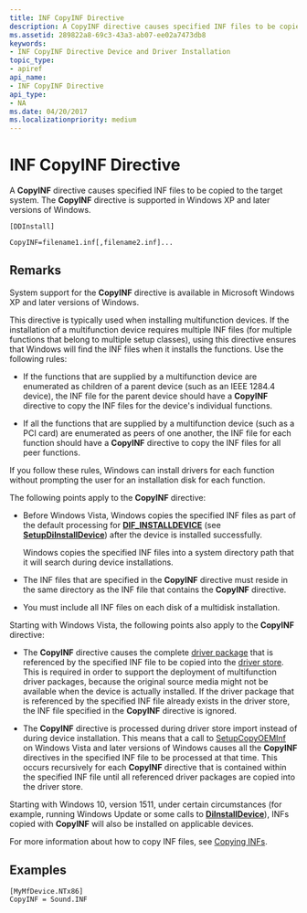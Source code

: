 ```yaml
---
title: INF CopyINF Directive
description: A CopyINF directive causes specified INF files to be copied to the target system. The CopyINF directive is supported in Windows XP and later versions of Windows.
ms.assetid: 289822a8-69c3-43a3-ab07-ee02a7473db8
keywords:
- INF CopyINF Directive Device and Driver Installation
topic_type:
- apiref
api_name:
- INF CopyINF Directive
api_type:
- NA
ms.date: 04/20/2017
ms.localizationpriority: medium
---
```


# INF CopyINF Directive


A **CopyINF** directive causes specified INF files to be copied to the target system. The **CopyINF** directive is supported in Windows XP and later versions of Windows.

```inf
[DDInstall]
  
CopyINF=filename1.inf[,filename2.inf]...
```

Remarks
-------

System support for the **CopyINF** directive is available in Microsoft Windows XP and later versions of Windows.

This directive is typically used when installing multifunction devices. If the installation of a multifunction device requires multiple INF files (for multiple functions that belong to multiple setup classes), using this directive ensures that Windows will find the INF files when it installs the functions. Use the following rules:

-   If the functions that are supplied by a multifunction device are enumerated as children of a parent device (such as an IEEE 1284.4 device), the INF file for the parent device should have a **CopyINF** directive to copy the INF files for the device's individual functions.

-   If all the functions that are supplied by a multifunction device (such as a PCI card) are enumerated as peers of one another, the INF file for each function should have a **CopyINF** directive to copy the INF files for all peer functions.

If you follow these rules, Windows can install drivers for each function without prompting the user for an installation disk for each function.

The following points apply to the **CopyINF** directive:

-   Before Windows Vista, Windows copies the specified INF files as part of the default processing for [**DIF_INSTALLDEVICE**](https://docs.microsoft.com/windows-hardware/drivers/install/dif-installdevice) (see [**SetupDiInstallDevice**](https://docs.microsoft.com/windows/desktop/api/setupapi/nf-setupapi-setupdiinstalldevice)) after the device is installed successfully.

    Windows copies the specified INF files into a system directory path that it will search during device installations.

-   The INF files that are specified in the **CopyINF** directive must reside in the same directory as the INF file that contains the **CopyINF** directive.
-   You must include all INF files on each disk of a multidisk installation.

Starting with Windows Vista, the following points also apply to the **CopyINF** directive:

-   The **CopyINF** directive causes the complete [driver package](driver-packages.md) that is referenced by the specified INF file to be copied into the [driver store](driver-store.md). This is required in order to support the deployment of multifunction driver packages, because the original source media might not be available when the device is actually installed. If the driver package that is referenced by the specified INF file already exists in the driver store, the INF file specified in the **CopyINF** directive is ignored.

-   The **CopyINF** directive is processed during driver store import instead of during device installation. This means that a call to [SetupCopyOEMInf](https://go.microsoft.com/fwlink/p/?linkid=194252) on Windows Vista and later versions of Windows causes all the **CopyINF** directives in the specified INF file to be processed at that time. This occurs recursively for each **CopyINF** directive that is contained within the specified INF file until all referenced driver packages are copied into the driver store.

Starting with Windows 10, version 1511, under certain circumstances (for example, running Windows Update or some calls to [**DiInstallDevice**](https://docs.microsoft.com/windows/desktop/api/newdev/nf-newdev-diinstalldevice)), INFs copied with **CopyINF** will also be installed on applicable devices.

For more information about how to copy INF files, see [Copying INFs](copying-inf-files.md).

Examples
--------

```inf
[MyMfDevice.NTx86]
CopyINF = Sound.INF
```

 

 





